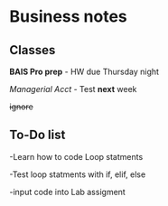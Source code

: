 # Business notes 
## Classes
**BAIS Pro prep** - HW due Thursday night 

*Managerial Acct* - Test **next** week 

~~ignore~~
## To-Do list

-Learn how to code Loop statments 

-Test loop statments with if, elif, else

-input code into Lab assigment 
